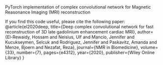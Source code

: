 
PyTorch implementation of complex convolutional network for Magnetic Reasonance Imaging (MRI) reconstruction 


If you find this code useful, please cite the following paper:
@article{el2020deep,
  title={Deep complex convolutional network for fast reconstruction of 3D late gadolinium enhancement cardiac MRI},
  author={El-Rewaidy, Hossam and Neisius, Ulf and Mancio, Jennifer and Kucukseymen, Selcuk and Rodriguez, Jennifer and Paskavitz, Amanda and Menze, Bjoern and Nezafat, Reza},
  journal={NMR in Biomedicine},
  volume={33},
  number={7},
  pages={e4312},
  year={2020},
  publisher={Wiley Online Library}
}
